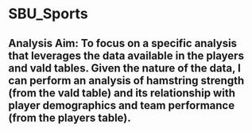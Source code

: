 # SBU_Sports

## Analysis Aim: To focus on a specific analysis that leverages the data available in the players and vald tables. Given the nature of the data, I can perform an analysis of hamstring strength (from the vald table) and its relationship with player demographics and team performance (from the players table).
